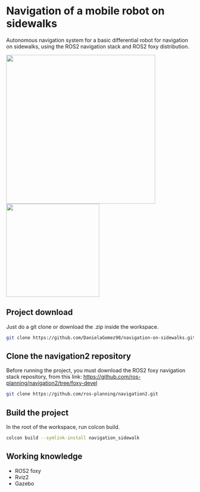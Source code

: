 # Navigation of a mobile robot on sidewalks
Autonomous navigation system for a basic differential robot for navigation on sidewalks, using the ROS2 navigation stack and ROS2 foxy distribution.

<img src="https://user-images.githubusercontent.com/91514084/182298717-b150532e-84f9-4b57-8411-2d589e3b5416.png" width="400"> <img src="https://user-images.githubusercontent.com/91514084/182294487-4ab4f765-b68b-4dd3-addb-983e6cc29e97.png" width="250"> 


## Project download
Just do a git clone or download the .zip inside the workspace.
```bash
git clone https://github.com/DanielaGomez98/navigation-on-sidewalks.git
```

## Clone the navigation2 repository
Before running the project, you must download the ROS2 foxy navigation stack repository, from this link: https://github.com/ros-planning/navigation2/tree/foxy-devel 
```bash
git clone https://github.com/ros-planning/navigation2.git
```

## Build the project
In the root of the workspace, run colcon build.
```bash
colcon build --symlink-install navigation_sidewalk
```
## Working knowledge

* ROS2 foxy
* Rviz2
* Gazebo
